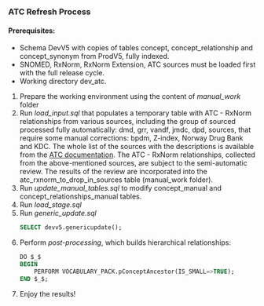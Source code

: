 ### ATC Refresh Process ###

#### Prerequisites: ####

- Schema DevV5 with copies of tables concept, concept_relationship and concept_synonym from ProdV5, fully indexed.
- SNOMED, RxNorm,  RxNorm Extension, ATC sources must be loaded first with the full release cycle.
- Working directory dev_atc.

1. Prepare the working environment using the content of *manual_work* folder
2. Run *load_input.sql* that populates a temporary table with ATC - RxNorm relationships from various sources, including the group of sourced processed fully automatically: dmd, grr, vandf, jmdc, dpd, sources, that require some manual corrections: bpdm, Z-index, Norway Drug Bank and KDC. The whole list of the sources with the descriptions is available from the [ATC documentation](https://github.com/OHDSI/Vocabulary-v5.0/wiki/Vocab.-ATC). The ATC - RxNorm relationships, collected from the above-mentioned sources, are subject to the semi-automatic review. The results of the review are incorporated into the atc_rxnorm_to_drop_in_sources table (manual_work folder). 
3. Run *update_manual_tables.sql* to modify concept_manual and concept_relationships_manual tables.
4. Run *load_stage.sql*
5. Run *generic_update.sql*
    ```sql
    SELECT devv5.genericupdate();
    ```
6. Perform *post-processing*, which builds hierarchical relationships:
    ```sql
    DO $_$
    BEGIN
        PERFORM VOCABULARY_PACK.pConceptAncestor(IS_SMALL=>TRUE);
    END $_$;
    ```
7. Enjoy the results!